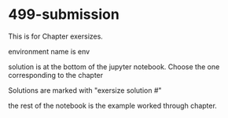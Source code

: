 # 499-submission

This is for Chapter exersizes. 

environment name is env

solution is at the bottom of the jupyter notebook. Choose the one corresponding to the chapter

Solutions are marked with "exersize solution #"

the rest of the notebook is the example worked through chapter.
